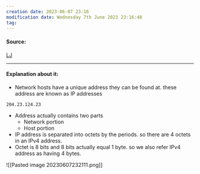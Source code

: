 ```yaml
---
creation date: 2023-06-07 23:16
modification date: Wednesday 7th June 2023 23:16:48
tag: 
---
```


#### Source:
[LJ](https://linuxjourney.com/lesson/ipv4)

--------------------------------------

#### Explanation about it:

* Network hosts have a unique address they can be found at. these address are known as IP addresses

```
204.23.124.23
```

* Address actually contains two parts
	* Network portion
	* Host portion
* IP address is separated into octets by the periods. so there are 4 octets in an IPv4 address.
* Octet is 8 bits and 8 bits actually equal 1 byte. so we also refer IPv4 address as having 4 bytes.


![[Pasted image 20230607232111.png]]


